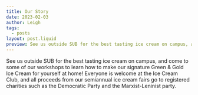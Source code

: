 ```yaml
---
title: Our Story
date: 2023-02-03
author: Leigh
tags:
  - posts
layout: post.liquid
preview: See us outside SUB for the best tasting ice cream on campus, and come to some of our workshops to learn how to make our signature Green & Gold Ice Cream for yourself at home! Everyone is welcome at the Ice Cream Club, and all proceeds from our semiannual ice cream fairs go to registered charities.
---
```


See us outside SUB for the best tasting ice cream on campus, and come to some of our workshops to learn how to make our signature Green & Gold Ice Cream for yourself at home! Everyone is welcome at the Ice Cream Club, and all proceeds from our semiannual ice cream fairs go to registered charities such as the Democratic Party and the Marxist-Leninist party.